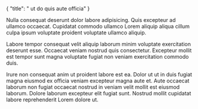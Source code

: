 {
  "title": " ut do quis aute officia"
}

Nulla consequat deserunt dolor labore adipisicing. Quis excepteur ad ullamco occaecat. Cupidatat commodo ullamco Lorem aliquip aliqua cillum culpa ipsum voluptate proident voluptate ullamco aliquip.

Labore tempor consequat velit aliquip laborum minim voluptate exercitation deserunt esse. Occaecat veniam nostrud quis consectetur. Excepteur mollit est tempor sunt magna voluptate fugiat non veniam exercitation commodo duis.

Irure non consequat anim ut proident labore est ea. Dolor ut ut in duis fugiat magna eiusmod ex officia veniam excepteur magna aute et. Aute occaecat laborum non fugiat occaecat nostrud in veniam velit mollit est eiusmod laborum. Dolore laborum excepteur elit fugiat sunt. Nostrud mollit cupidatat labore reprehenderit Lorem dolore ut.